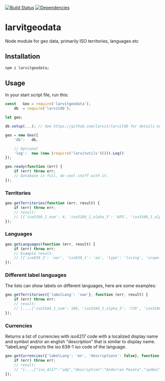 [![Build Status](https://travis-ci.org/larvit/larvitgeodata.svg?branch=master)](https://travis-ci.org/larvit/larvitgeodata) [![Dependencies](https://david-dm.org/larvit/larvitgeodata.svg)](https://david-dm.org/larvit/larvitgeodata.svg)

# larvitgeodata
Node module for geo data, primarily ISO territories, languages etc

## Installation

```bash
npm i larvitgeodata;
```

## Usage

In your start script file, run this:

```javascript
const	Geo	= require('larvitgeodata'),
	db	= require('larvitdb');

let	geo;

db.setup(...); // See https://github.com/larvit/larvitdb for details on how to configure the database

geo	= new Geo({
	'db':	db,

	// Optional
	'log':	new (new (require('larvitutils')())).Log()
});

geo.ready(function (err) {
	if (err) throw err;
	// Database is full, do cool stuff with it.
});
```

### Territories

```javascript
geo.getTerritories(function (err, result) {
	if (err) throw err;
	// result:
	// [{'iso3166_1_num': 4, 'iso3166_1_alpha_3': 'AFG', 'iso3166_1_alpha_2': 'AF', 'label': 'Afghanistan'},...]
});
```

### Languages

```javascript
geo.getLanguages(function (err, result) {
	if (err) throw err;
	// Example result:
	// [{'iso639_3': 'aar', 'iso639_1': 'aa', 'type': 'living', 'scope': 'individual', 'label': 'Afar'},...]
});
```

### Different label languages

The lists can show labels on different languages, here are some examples:

```javascript
geo.getTerritories({'labelLang': 'swe'}, function (err, result) {
	if (err) throw err;
	// result:
	// [...,{'iso3166_1_num': 166, 'iso3166_1_alpha_3': 'CCK', 'iso3166_1_alpha_2': 'CC', 'label': 'Kokosöarna'},...]
});
```

### Currencies

Returns a list of currencies with iso4217 code with a localized display name and symbol and/or an english "description" that is similar to display name. "labelLang" expects the iso 639-1 iso code of the language.

```javascript
geo.getCurrencies({'labelLang': 'en', 'descriptions': false}, function (err, result) {
	if (err) throw err;
	// result:
	// "[...,{"iso_4217":"adp","description":"Andorran Peseta","symbol":null,"displayName":"Andorran Peseta"},...]
});
```
